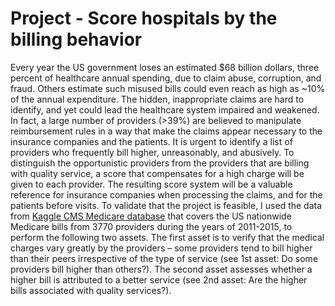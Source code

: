 # Project - Score hospitals by the billing behavior
Every year the US government loses an estimated $68 billion dollars, three percent of healthcare annual spending, due to claim abuse, corruption, and fraud. Others estimate such misused bills could even reach as high as ~10% of the annual expenditure. The hidden, inappropriate claims are hard to identify, and yet could lead the healthcare system impaired and weakened. In fact, a large number of providers (>39%) are believed to manipulate reimbursement rules in a way that make the claims appear necessary to the insurance companies and the patients. It is urgent to identify a list of providers who frequently bill higher, unreasonably, and abusively. To distinguish the opportunistic providers from the providers that are billing with quality service, a score that compensates for a high charge will be given to each provider. The resulting score system will be a valuable reference for insurance companies when processing the claims, and for the patients before visits.
To validate that the project is feasible, I used the data from [Kaggle CMS Medicare database](https://www.kaggle.com/cms/cms-medicare) that covers the US nationwide Medicare bills from 3770 providers during the years of 2011-2015, to perform the following two assets. The first asset is to verify that the medical charges vary greatly by the providers – some providers tend to bill higher than their peers irrespective of the type of service (see 1st asset: Do some providers bill higher than others?). The second asset assesses whether a higher bill is attributed to a better service (see 2nd asset: Are the higher bills associated with quality services?). 
